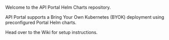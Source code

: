 Welcome to the API Portal Helm Charts repository.

API Portal supports a Bring Your Own Kubernetes (BYOK) deployment using preconfigured Portal Helm charts.

Head over to the Wiki for setup instructions.
